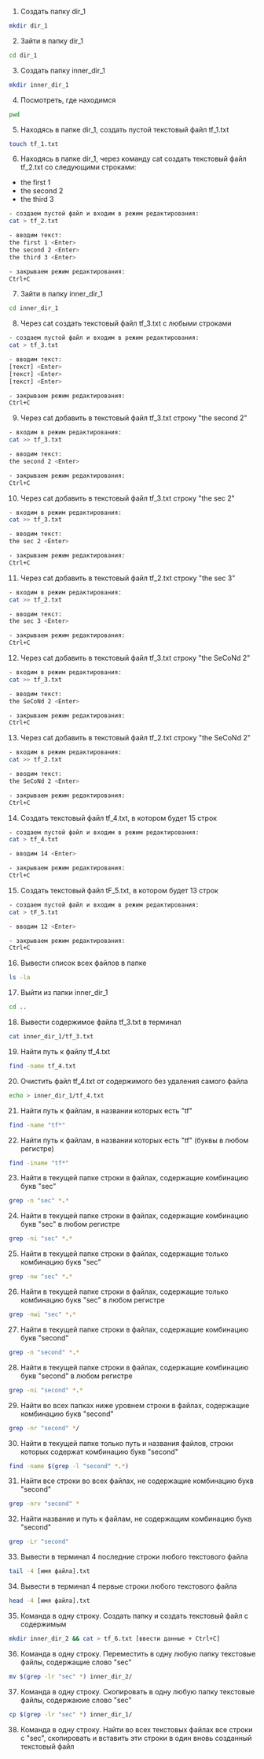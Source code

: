1. Создать папку dir_1
```bash
mkdir dir_1
```
2. Зайти в папку dir_1
```bash
cd dir_1
```
3. Создать папку inner_dir_1
```bash
mkdir inner_dir_1
```
4. Посмотреть, где находимся
```bash
pwd
```
5. Находясь в папке dir_1, создать пустой текстовый файл tf_1.txt
```bash
touch tf_1.txt
```
6. Находясь в папке dir_1, через команду cat создать текстовый файл tf_2.txt со следующими строками:
- the first 1
- the second 2
- the third 3
```bash
- создаем пустой файл и входим в режим редактирования:
cat > tf_2.txt

- вводим текст:
the first 1 <Enter>
the second 2 <Enter>
the third 3 <Enter>

- закрываем режим редактирования:
Ctrl+C
```
7. Зайти в папку inner_dir_1
```bash
cd inner_dir_1
```
8. Через cat создать текстовый файл tf_3.txt с любыми строками
```bash
- создаем пустой файл и входим в режим редактирования:
cat > tf_3.txt

- вводим текст:
[текст] <Enter>
[текст] <Enter>
[текст] <Enter>

- закрываем режим редактирования:
Ctrl+C
```
9. Через cat добавить в текстовый файл tf_3.txt строку "the second 2"
```bash
- входим в режим редактирования:
cat >> tf_3.txt

- вводим текст:
the second 2 <Enter>

- закрываем режим редактирования:
Ctrl+C
```
10. Через cat добавить в текстовый файл tf_3.txt строку "the sec 2"
```bash
- входим в режим редактирования:
cat >> tf_3.txt

- вводим текст:
the sec 2 <Enter>

- закрываем режим редактирования:
Ctrl+C
```
11. Через cat добавить в текстовый файл tf_2.txt строку "the sec 3"
```bash
- входим в режим редактирования:
cat >> tf_2.txt

- вводим текст:
the sec 3 <Enter>

- закрываем режим редактирования:
Ctrl+C
```
12. Через cat добавить в текстовый файл tf_3.txt строку "the SeCoNd 2"
```bash
- входим в режим редактирования:
cat >> tf_3.txt

- вводим текст:
the SeCoNd 2 <Enter>

- закрываем режим редактирования:
Ctrl+C
```
13. Через cat добавить в текстовый файл tf_2.txt строку "the SeCoNd 2"
```bash
- входим в режим редактирования:
cat >> tf_2.txt

- вводим текст:
the SeCoNd 2 <Enter>

- закрываем режим редактирования:
Ctrl+C
```
14. Создать текстовый файл tf_4.txt, в котором будет 15 строк
```bash
- создаем пустой файл и входим в режим редактирования:
cat > tf_4.txt

- вводим 14 <Enter>

- закрываем режим редактирования:
Ctrl+C
```
15. Создать текстовый файл tF_5.txt, в котором будет 13 строк
```bash
- создаем пустой файл и входим в режим редактирования:
cat > tF_5.txt

- вводим 12 <Enter>

- закрываем режим редактирования:
Ctrl+C
```
16. Вывести список всех файлов в папке
```bash
ls -la
```
17. Выйти из папки inner_dir_1
```bash
cd ..
```
18. Вывести содержимое файла tf_3.txt в терминал
```bash
cat inner_dir_1/tf_3.txt
```
19. Найти путь к файлу tf_4.txt
```bash
find -name tf_4.txt
```
20. Очистить файл tf_4.txt от содержимого без удаления самого файла
```bash
echo > inner_dir_1/tf_4.txt
```
21. Найти путь к файлам, в названии которых есть "tf" 
```bash
find -name "tf*"
```
22. Найти путь к файлам, в названии которых есть "tf" (буквы в любом регистре)
```bash
find -iname "tf*"
```
23. Найти в текущей папке строки в файлах, содержащие комбинацию букв "sec"
```bash
grep -n "sec" *.*
```
24. Найти в текущей папке строки в файлах, содержащие комбинацию букв "sec" в любом регистре
```bash
grep -ni "sec" *.*
```
25. Найти в текущей папке строки в файлах, содержащие только комбинацию букв "sec"
```bash
grep -nw "sec" *.*
```
26. Найти в текущей папке строки в файлах, содержащие только комбинацию букв "sec" в любом регистре
```bash
grep -nwi "sec" *.*
```
27. Найти в текущей папке строки в файлах, содержащие комбинацию букв "second"
```bash
grep -n "second" *.*
```
28. Найти в текущей папке строки в файлах, содержащие комбинацию букв "second" в любом регистре
```bash
grep -ni "second" *.*
```
29. Найти во всех папках ниже уровнем строки в файлах, содержащие комбинацию букв "second"
```bash
grep -nr "second" */
```
30. Найти в текущей папке только путь и названия файлов, строки которых содержат комбинацию букв "second"
```bash
find -name $(grep -l "second" *.*)
```
31. Найти все строки во всех файлах, не содержащие комбинацию букв "second"
```bash
grep -nrv "second" *
```
32. Найти название и путь к файлам, не содержащим комбинацию букв "second"
```bash
grep -Lr "second"
```
33. Вывести в терминал 4 последние строки любого текстового файла
```bash
tail -4 [имя файла].txt
```
34. Вывести в терминал 4 первые строки любого текстового файла
```bash
head -4 [имя файла].txt
```
35. Команда в одну строку. Создать папку и создать текстовый файл с содержимым
```bash
mkdir inner_dir_2 && cat > tf_6.txt [ввести данные + Ctrl+C]
```
36. Команда в одну строку. Переместить в одну любую папку текстовые файлы, содержащие слово "sec"
```bash
mv $(grep -lr "sec" *) inner_dir_2/
```
37. Команда в одну строку. Скопировать в одну любую папку текстовые файлы, содержаюие слово "sec"
```bash
cp $(grep -lr "sec" *) inner_dir_1/
```
38. Команда в одну строку. Найти во всех текстовых файлах все строки с "sec", скопировать и вставить эти строки в один вновь созданный текстовый файл
```bash
